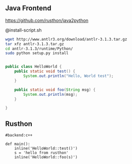 Java Frontend
--------------
https://github.com/rusthon/java2python

@install-script.sh
```bash
wget http://www.antlr3.org/download/antlr-3.1.3.tar.gz
tar xfz antlr-3.1.3.tar.gz
cd antlr-3.1.3/runtime/Python/
sudo python setup.py install
```

```java

public class HelloWorld {
    public static void test() {
        System.out.println("Hello, World test");
    }

    public static void foo(String msg) {
        System.out.println(msg);
    }

}
```

Rusthon
---------------------------

```rusthon
#backend:c++

def main():
	inline('HelloWorld::test()')
	s = 'hello from rusthon'
	inline('HelloWorld::foo(s)')

```